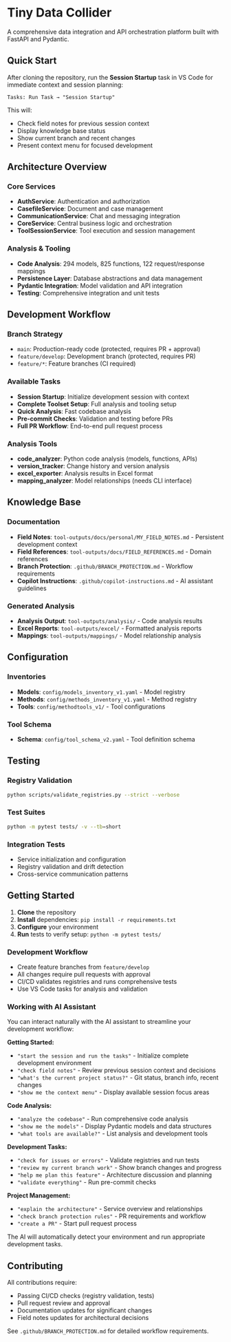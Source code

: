 # Tiny Data Collider

A comprehensive data integration and API orchestration platform built with FastAPI and Pydantic.

## Quick Start

After cloning the repository, run the **Session Startup** task in VS Code for immediate context and session planning:

```
Tasks: Run Task → "Session Startup"
```

This will:
- Check field notes for previous session context
- Display knowledge base status
- Show current branch and recent changes
- Present context menu for focused development

## Architecture Overview

### Core Services
- **AuthService**: Authentication and authorization
- **CasefileService**: Document and case management
- **CommunicationService**: Chat and messaging integration
- **CoreService**: Central business logic and orchestration
- **ToolSessionService**: Tool execution and session management

### Analysis & Tooling
- **Code Analysis**: 294 models, 825 functions, 122 request/response mappings
- **Persistence Layer**: Database abstractions and data management
- **Pydantic Integration**: Model validation and API integration
- **Testing**: Comprehensive integration and unit tests

## Development Workflow

### Branch Strategy
- `main`: Production-ready code (protected, requires PR + approval)
- `feature/develop`: Development branch (protected, requires PR)
- `feature/*`: Feature branches (CI required)

### Available Tasks
- **Session Startup**: Initialize development session with context
- **Complete Toolset Setup**: Full analysis and tooling setup
- **Quick Analysis**: Fast codebase analysis
- **Pre-commit Checks**: Validation and testing before PRs
- **Full PR Workflow**: End-to-end pull request process

### Analysis Tools
- **code_analyzer**: Python code analysis (models, functions, APIs)
- **version_tracker**: Change history and version analysis
- **excel_exporter**: Analysis results in Excel format
- **mapping_analyzer**: Model relationships (needs CLI interface)

## Knowledge Base

### Documentation
- **Field Notes**: `tool-outputs/docs/personal/MY_FIELD_NOTES.md` - Persistent development context
- **Field References**: `tool-outputs/docs/FIELD_REFERENCES.md` - Domain references
- **Branch Protection**: `.github/BRANCH_PROTECTION.md` - Workflow requirements
- **Copilot Instructions**: `.github/copilot-instructions.md` - AI assistant guidelines

### Generated Analysis
- **Analysis Output**: `tool-outputs/analysis/` - Code analysis results
- **Excel Reports**: `tool-outputs/excel/` - Formatted analysis reports
- **Mappings**: `tool-outputs/mappings/` - Model relationship analysis

## Configuration

### Inventories
- **Models**: `config/models_inventory_v1.yaml` - Model registry
- **Methods**: `config/methods_inventory_v1.yaml` - Method registry
- **Tools**: `config/methodtools_v1/` - Tool configurations

### Tool Schema
- **Schema**: `config/tool_schema_v2.yaml` - Tool definition schema

## Testing

### Registry Validation
```bash
python scripts/validate_registries.py --strict --verbose
```

### Test Suites
```bash
python -m pytest tests/ -v --tb=short
```

### Integration Tests
- Service initialization and configuration
- Registry validation and drift detection
- Cross-service communication patterns

## Getting Started

1. **Clone** the repository
2. **Install** dependencies: `pip install -r requirements.txt`
3. **Configure** your environment
4. **Run** tests to verify setup: `python -m pytest tests/`

### Development Workflow

- Create feature branches from `feature/develop`
- All changes require pull requests with approval
- CI/CD validates registries and runs comprehensive tests
- Use VS Code tasks for analysis and validation

### Working with AI Assistant

You can interact naturally with the AI assistant to streamline your development workflow:

**Getting Started:**
- `"start the session and run the tasks"` - Initialize complete development environment
- `"check field notes"` - Review previous session context and decisions
- `"what's the current project status?"` - Git status, branch info, recent changes
- `"show me the context menu"` - Display available session focus areas

**Code Analysis:**
- `"analyze the codebase"` - Run comprehensive code analysis
- `"show me the models"` - Display Pydantic models and data structures
- `"what tools are available?"` - List analysis and development tools

**Development Tasks:**
- `"check for issues or errors"` - Validate registries and run tests
- `"review my current branch work"` - Show branch changes and progress
- `"help me plan this feature"` - Architecture discussion and planning
- `"validate everything"` - Run pre-commit checks

**Project Management:**
- `"explain the architecture"` - Service overview and relationships
- `"check branch protection rules"` - PR requirements and workflow
- `"create a PR"` - Start pull request process

The AI will automatically detect your environment and run appropriate development tasks.

## Contributing

All contributions require:
- Passing CI/CD checks (registry validation, tests)
- Pull request review and approval
- Documentation updates for significant changes
- Field notes updates for architectural decisions

See `.github/BRANCH_PROTECTION.md` for detailed workflow requirements.